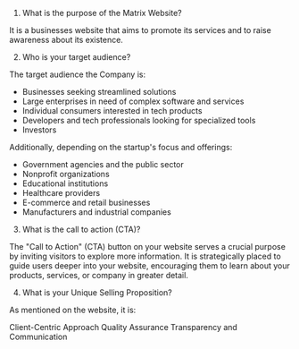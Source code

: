 1. What is the purpose of the Matrix Website?

It is a businesses website that aims to promote its services and to raise awareness about its existence.

2. Who is your target audience?

The target audience the Company is:

- Businesses seeking streamlined solutions
- Large enterprises in need of complex software and services
- Individual consumers interested in tech products
- Developers and tech professionals looking for specialized tools
- Investors

Additionally, depending on the startup's focus and offerings:

- Government agencies and the public sector
- Nonprofit organizations
- Educational institutions
- Healthcare providers
- E-commerce and retail businesses
- Manufacturers and industrial companies

3. What is the call to action (CTA)?

The "Call to Action" (CTA) button on your website serves a crucial purpose by inviting 
visitors to explore more information. It is strategically placed to guide users deeper 
into your website, encouraging them to learn about your products, services, or company 
in greater detail.

4. What is your Unique Selling Proposition?

As mentioned on the website, it is:

Client-Centric Approach
Quality Assurance
Transparency and Communication